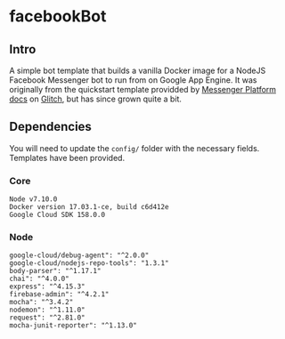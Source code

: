 # facebookBot

## Intro
A simple bot template that builds a vanilla Docker image for a NodeJS Facebook Messenger bot to run from on Google App Engine. It was originally from the quickstart template providded by [Messenger Platform docs](https://developers.facebook.com/docs/messenger-platform/guides/quick-start) on [Glitch](https://developers.facebook.com/docs/messenger-platform/guides/quick-start), but has since grown quite a bit. 

## Dependencies  

You will need to update the `config/` folder with the necessary fields. Templates have been provided. 

### Core
    Node v7.10.0
    Docker version 17.03.1-ce, build c6d412e
    Google Cloud SDK 158.0.0

### Node
    google-cloud/debug-agent": "^2.0.0"
    google-cloud/nodejs-repo-tools": "1.3.1"
    body-parser": "^1.17.1"
    chai": "^4.0.0"
    express": "^4.15.3"
    firebase-admin": "^4.2.1"
    mocha": "^3.4.2"
    nodemon": "^1.11.0"
    request": "^2.81.0"
    mocha-junit-reporter": "^1.13.0"
